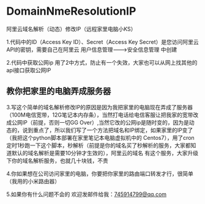 # DomainNmeResolutionIP
阿里云域名解析（动态）修改IP（远程家里电脑小KS）

1.代码中的ID（Access Key ID）、Secret（Access Key Secret）是您访问阿里云API的密钥，需要自己在阿里云 用户信息管理--->安全信息管理 中创建

2.代码中获取公网ip 用了2中方式，防止有一个失效，大家也可以从网上找其他的api接口获取公网IP

## 教你把家里的电脑弄成服务器

3.写这个简单的域名解析修改IP的原因是因为我把家里的电脑现在弄成了服务器（100M电信宽带，12G笔记本内存条），当然打电话给电信客服让把我家的宽带改成公网IP（前提，否则一切GG Over）,当然它改的公网ip是随时变的，因为是动态的，说到重点了，所以我们写了一个方法把域名和IP绑定，如果家里的IP变了（我把这个python脚本部署在家里笔记本电脑虚拟机中的 Centos7），用了cron 定时1秒跑一下这个脚本，秒解析（前提是你的域名买了秒解析的服务，大家都知道默认的域名解析是需要10分钟才生效的），阿里云的域名 有这个服务，大家升级下你的域名解析服务，也就几十块钱，不贵

4.你如果想在公司访问家里的电脑，你要把你家里的路由端口转发才行，很简单（我用的小米路由器）

5.如果你有什么问题不会的 欢迎发邮件给我：745914799@qq.com
